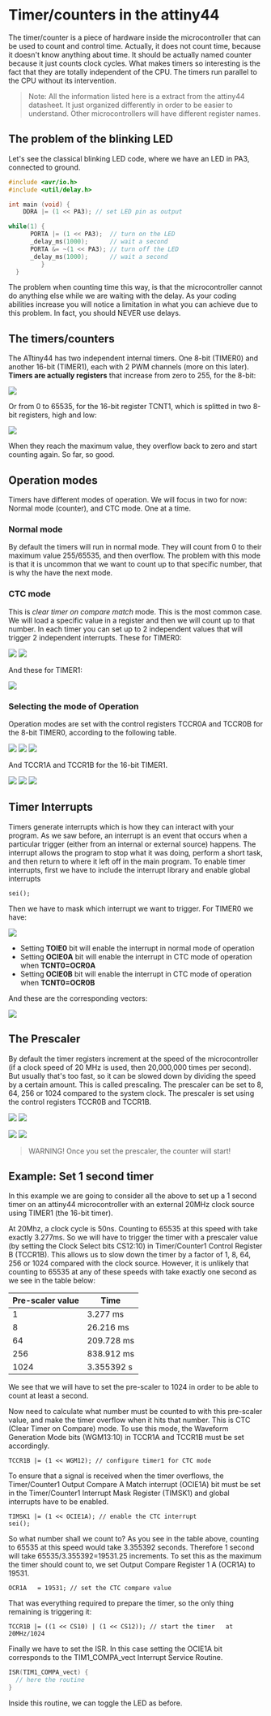 # Timer/counters in the attiny44
The timer/counter is a piece of hardware inside the microcontroller that can be used to count and control time. Actually, it does not count time, because it doesn't know anything about time. It should be actually named counter because it just counts clock cycles. What makes timers so interesting is the fact that they are totally independent of the CPU. The timers run parallel to the CPU without its intervention.

> Note: All the information listed here is a extract from the attiny44 datasheet. It just organized differently in order to be easier to understand. Other microcontrollers will have different register names.

## The problem of the blinking LED
Let's see the classical blinking LED code, where we have an LED in PA3, connected to ground.
```C
#include <avr/io.h>
#include <util/delay.h>

int main (void) {
    DDRA |= (1 << PA3); // set LED pin as output

while(1) {
      PORTA |= (1 << PA3);  // turn on the LED
      _delay_ms(1000);      // wait a second
      PORTA &= ~(1 << PA3); // turn off the LED
      _delay_ms(1000);      // wait a second
         }
  }
  ```
The problem when counting time this way, is that the microcontroller cannot do anything else while we are waiting with the delay. As your coding abilities increase you will notice a limitation in what you can achieve due to this problem. In fact, you should NEVER use delays.

## The timers/counters
The ATtiny44 has two independent internal timers. One 8-bit (TIMER0) and another 16-bit (TIMER1), each with 2 PWM channels (more on this later). **Timers are actually registers** that increase from zero to 255, for the 8-bit:

![](img/timercounter/tcnt0.png)

Or from 0 to 65535, for the 16-bit register TCNT1, which is splitted in two 8-bit registers, high and low:

![](img/timercounter/tcnt1.png)

When they reach the maximum value, they overflow back to zero and start counting again. So far, so good.

## Operation modes
Timers have different modes of operation. We will focus in two for now: Normal mode (counter), and CTC mode. One at a time.

### Normal mode
By default the timers will run in normal mode. They will count from 0 to their maximum value 255/65535, and then overflow. The problem with this mode is that it is uncommon that we want to count up to that specific number, that is why the have the next mode.

### CTC mode
This is *clear timer on compare match* mode. This is the most common case. We will load a specific value in a register and then we will count up to that number. In each timer you can set up to 2 independent values that will trigger 2 independent interrupts. These for TIMER0:

![](img/timercounter/ocr0a.png)
![](img/timercounter/ocr0b.png)

And these for TIMER1:

![](img/timercounter/ocr1ab.png)

### Selecting the mode of Operation
Operation modes are set with the control registers TCCR0A and TCCR0B for the 8-bit TIMER0, according to the following table.

![](img/timercounter/tccr0a.png)
![](img/timercounter/tccr0b.png)
![](img/timercounter/timer0-wgm.png)

And TCCR1A and TCCR1B for the 16-bit TIMER1.

![](img/timercounter/tccr1a.png)
![](img/timercounter/tccr1b.png)
![](img/timercounter/timer1-wgm.png)

## Timer Interrupts
Timers generate interrupts which is how they can interact with your program. As we saw before, an interrupt is an event that occurs when a particular trigger (either from an internal or external source) happens. The interrupt allows the program to stop what it was doing, perform a short task, and then return to where it left off in the main program. To enable timer interrupts, first we have to include the interrupt library and enable global interrupts

`sei();`

Then we have to mask which interrupt we want to trigger. For TIMER0 we have:

![](img/timercounter/timsk0.png)

* Setting **TOIE0** bit will enable the interrupt in normal mode of operation
* Setting **OCIE0A** bit will enable the interrupt in CTC mode of operation when **TCNT0=OCR0A**
* Setting **OCIE0B** bit will enable the interrupt in CTC mode of operation when **TCNT0=OCR0B**

And these are the corresponding vectors:

![](img/interrupts/vectors.png)

## The Prescaler
By default the timer registers increment at the speed of the microcontroller (if a clock speed of 20 MHz is used, then 20,000,000 times per second). But usually that's too fast, so it can be slowed down by dividing the speed by a certain amount. This is called prescaling. The prescaler can be set to 8, 64, 256 or 1024 compared to the system clock. The prescaler is set using the control registers TCCR0B and TCCR1B.

![](img/timercounter/tccr0b.png)
![](img/timercounter/timer0-prescaler.png)

![](img/timercounter/tccr1b.png)
![](img/timercounter/timer1-prescaler.png)

> WARNING! Once you set the prescaler, the counter will start!

## Example: Set 1 second timer
In this example we are going to consider all the above to set up a 1 second timer on an attiny44 microcontroller with an external 20MHz clock source using TIMER1 (the 16-bit timer).

At 20Mhz, a clock cycle is 50ns. Counting to 65535 at this speed with take exactly 3.277ms. So we will have to trigger the timer with a prescaler value (by setting the Clock Select bits CS12:10) in Timer/Counter1 Control Register B (TCCR1B). This allows us to slow down the timer by a factor of 1, 8, 64, 256 or 1024 compared with the clock source. However, it is unlikely that counting to 65535 at any of these speeds with take exactly one second as we see in the table below:

Pre-scaler value | Time
--- | ---
1 | 3.277 ms
8 | 26.216 ms
64 | 209.728 ms
256 | 838.912 ms
1024 | 3.355392 s

We see that we will have to set the pre-scaler to 1024 in order to be able to count at least a second.

Now need to calculate what number must be counted to with this pre-scaler value, and make the timer overflow when it hits that number. This is CTC (Clear Timer on Compare) mode. To use this mode, the Waveform Generation Mode bits (WGM13:10) in TCCR1A and TCCR1B must be set accordingly.

`TCCR1B |= (1 << WGM12); // configure timer1 for CTC mode`

To ensure that a signal is received when the timer overflows, the Timer/Counter1 Output Compare A Match interrupt (OCIE1A) bit must be set in the Timer/Counter1 Interrupt Mask Register (TIMSK1) and global interrupts have to be enabled.

```
TIMSK1 |= (1 << OCIE1A); // enable the CTC interrupt
sei();
```
So what number shall we count to? As you see in the table above, counting to 65535 at this speed would take 3.355392 seconds. Therefore 1 second will take 65535/3.355392=19531.25 increments. To set this as the maximum the timer should count to, we set Output Compare Register 1 A (OCR1A) to 19531.

`OCR1A   = 19531; // set the CTC compare value`

That was everything required to prepare the timer, so the only thing remaining is triggering it:

`TCCR1B |= ((1 << CS10) | (1 << CS12)); // start the timer   at 20MHz/1024`

Finally we have to set the ISR. In this case setting the OCIE1A bit corresponds to the TIM1_COMPA_vect Interrupt Service Routine.
```C
ISR(TIM1_COMPA_vect) {
  // here the routine
}
```
Inside this routine, we can toggle the LED as before.
